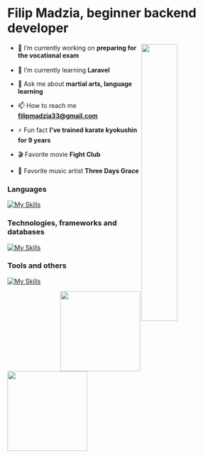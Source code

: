 # Filip Madzia, beginner backend developer

<img align="right" width="40%" src="https://media4.giphy.com/media/v1.Y2lkPTc5MGI3NjExd3U4OGszcXR2dXhxZjByMmRmaGprc2N1bnR4ODFqbjZzcmt1OXRkdCZlcD12MV9pbnRlcm5hbF9naWZfYnlfaWQmY3Q9Zw/xViNZg43O5lG1bdnka/giphy.webp" />

- 🔭 I’m currently working on **preparing for the vocational exam**

- 🌱 I’m currently learning **Laravel** <img src="https://skillicons.dev/icons?i=laravel" width="16px" />

- 💬 Ask me about **martial arts, language learning**

- 📫 How to reach me **filipmadzia33@gmail.com**

- ⚡ Fun fact **I've trained karate kyokushin for 9 years**

- 🎬 Favorite movie **Fight Club**

- 🎵 Favorite music artist **Three Days Grace**

### Languages

[![My Skills](https://skillicons.dev/icons?i=cs,php,java,cpp,html,css,js,ts)](https://skillicons.dev)

### Technologies, frameworks and databases

[![My Skills](https://skillicons.dev/icons?i=dotnet,unity,laravel,angular,mysql,postgres,bootstrap)](https://skillicons.dev)

### Tools and others

[![My Skills](https://skillicons.dev/icons?i=rider,idea,visualstudio,vscode,postman,figma,notion,git,github)](https://skillicons.dev)


<img src="https://github-readme-stats.vercel.app/api?username=FilipMadzia&theme=vue-dark&show_icons=true&hide_border=true&count_private=true" align="right" height="180px" />

<img src="https://github-readme-stats.vercel.app/api/top-langs/?username=FilipMadzia&theme=vue-dark&show_icons=true&hide_border=true&layout=compact&langs_count=6" height="180px" />
